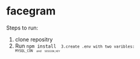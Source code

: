 # facegram
Steps to run:
1. clone repositry
2. Run <code>npm install <code>
3.create .env with two varibles: <code> MYSQL_CON <code> and <code> SESSION_KEY <code>
